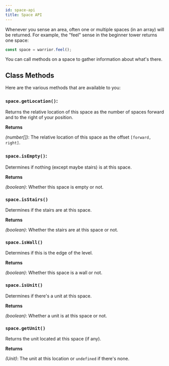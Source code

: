 ```yaml
---
id: space-api
title: Space API
---
```


Whenever you sense an area, often one or multiple spaces (in an array) will be
returned. For example, the "feel" sense in the beginner tower returns one space:

```js
const space = warrior.feel();
```

You can call methods on a space to gather information about what's there.

## Class Methods

Here are the various methods that are available to you:

### `space.getLocation()`:

Returns the relative location of this space as the number of spaces forward and
to the right of your position.

**Returns**

_(number[])_: The relative location of this space as the offset
`[forward, right]`.

### `space.isEmpty()`:

Determines if nothing (except maybe stairs) is at this space.

**Returns**

_(boolean)_: Whether this space is empty or not.

### `space.isStairs()`

Determines if the stairs are at this space.

**Returns**

_(boolean)_: Whether the stairs are at this space or not.

### `space.isWall()`

Determines if this is the edge of the level.

**Returns**

_(boolean)_: Whether this space is a wall or not.

### `space.isUnit()`

Determines if there's a unit at this space.

**Returns**

_(boolean)_: Whether a unit is at this space or not.

### `space.getUnit()`

Returns the unit located at this space (if any).

**Returns**

_(Unit)_: The unit at this location or `undefined` if there's none.

